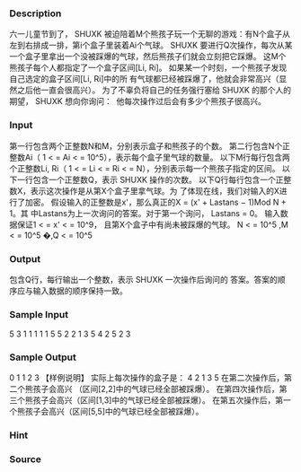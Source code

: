 
### Description


六一儿童节到了， SHUXK 被迫陪着M个熊孩子玩一个无聊的游戏：有N个盒子从左到右排成一排，第i个盒子里装着Ai个气球。
SHUXK 要进行Q次操作，每次从某一个盒子里拿出一个没被踩爆的气球，然后熊孩子们就会立刻把它踩爆。
这M个熊孩子每个人都指定了一个盒子区间[Li, Ri]。 如果某一个时刻，一个熊孩子发现自己选定的盒子区间[Li, Ri]中的所
有气球都已经被踩爆了，他就会非常高兴（显然之后他一直会很高兴）。
为了不辜负将自己的任务强行塞给 SHUXK 的那个人的期望， SHUXK 想向你询问： 
他每次操作过后会有多少个熊孩子很高兴。



### Input
第一行包含两个正整数N和M，分别表示盒子和熊孩子的个数。
第二行包含N个正整数Ai（ 1 < = Ai < = 10^5），表示每个盒子里气球的数量。
以下M行每行包含两个正整数Li, Ri（ 1 < = Li < = Ri < = N），分别表示每一个熊孩子指定的区间。
以下一行包含一个正整数Q，表示 SHUXK 操作的次数。
以下Q行每行包含一个正整数X，表示这次操作是从第X个盒子里拿气球。为
了体现在线，我们对输入的X进行了加密。
假设输入的正整数是x'，那么真正的X = (x' + Lastans − 1)Mod N + 1。其
中Lastans为上一次询问的答案。对于第一个询问， Lastans = 0。
输入数据保证1 < = x' < = 10^9， 且第X个盒子中有尚未被踩爆的气球。
N < = 10^5 ,M < = 10^5 �,Q < = 10^5

### Output
包含Q行，每行输出一个整数，表示 SHUXK 一次操作后询问的
答案。答案的顺序应与输入数据的顺序保持一致。

### Sample Input
5 3
1 1 1 1 1
5 5
2 2
1 3
5 
4 
2 
5 
2 
3
### Sample Output
0 
1 
1 
2 
3
【样例说明】
实际上每次操作的盒子是： 4 2 1 3 5
在第二次操作后，第二个熊孩子会高兴 （区间[2,2]中的气球已经全部被踩爆）。
在第四次操作后，第三个熊孩子会高兴（区间[1,3]中的气球已经全部被踩爆）。
在第五次操作后，第一个熊孩子会高兴（区间[5,5]中的气球已经全部被踩爆）。
### Hint

### Source
